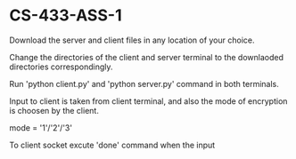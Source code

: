 # CS-433-ASS-1

Download the server and client files in any location of your choice.

Change the directories of the client and server terminal to the downlaoded directories correspondingly. 

Run 'python client.py' and 'python server.py' command in both terminals.

Input to client is taken from client terminal, and also the mode of encryption is choosen by the client.

mode = '1'/'2'/'3'

To client socket excute 'done' command when the input 
